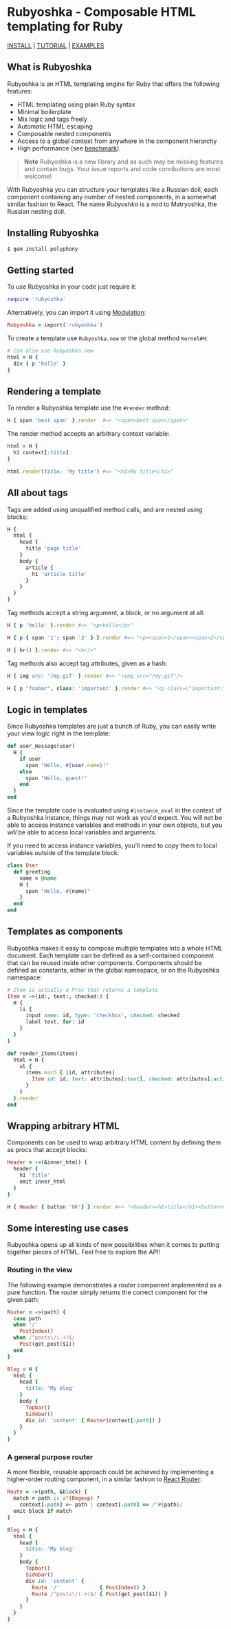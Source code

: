 # Rubyoshka - Composable HTML templating for Ruby

[INSTALL](#installing-rubyoshka) |
[TUTORIAL](#getting-started) |
[EXAMPLES](examples)

## What is Rubyoshka

Rubyoshka is an HTML templating engine for Ruby that offers the following
features:

- HTML templating using plain Ruby syntax
- Minimal boilerplate
- Mix logic and tags freely
- Automatic HTML escaping
- Composable nested components
- Access to a global context from anywhere in the component hierarchy
- High performance (see [benchmark](examples)).

> **Note** Rubyoshka is a new library and as such may be missing features and
> contain bugs. Your issue reports and code conributions are most welcome!

With Rubyoshka you can structure your templates like a Russian doll, each
component containing any number of nested components, in a somewhat similar
fashion to React. The name *Rubyoshka* is a nod to Matryoshka, the Russian
nesting doll.

## Installing Rubyoshka

```bash
$ gem install polyphony
```

## Getting started

To use Rubyoshka in your code just require it:

```ruby
require 'rubyoshka'
```

Alternatively, you can import it using [Modulation](https://github.com/digital-fabric/modulation):

```ruby
Rubyoshka = import('rubyoshka')
```

To create a template use `Rubyoshka.new` or the global method `Kernel#H`:

```ruby
# can also use Rubyoshka.new
html = H {
  div { p 'hello' }
}
```

## Rendering a template

To render a Rubyoshka template use the `#render` method:

```ruby
H { span 'best span' }.render  #=> "<span>best span</span>"
```

The render method accepts an arbitrary context variable:

```ruby
html = H {
  h1 context[:title]
}

html.render(title: 'My title') #=> "<h1>My title</h1>"
```

## All about tags

Tags are added using unqualified method calls, and are nested using blocks:

```ruby
H {
  html {
    head {
      title 'page title'
    }
    body {
      article {
        h1 'article title'
      }
    }
  }
}
```

Tag methods accept a string argument, a block, or no argument at all:

```ruby
H { p 'hello' }.render #=> "<p>hello</p>"

H { p { span '1'; span '2' } }.render #=> "<p><span>1</span><span>2</span></p>"

H { hr() }.render #=> "<hr/>"
```

Tag methods also accept tag attributes, given as a hash:

```ruby
H { img src: '/my.gif' }.render #=> "<img src="/my.gif"/>

H { p "foobar", class: 'important' }.render #=> "<p class=\"important\">foobar</p>"
```

## Logic in templates

Since Rubyoshka templates are just a bunch of Ruby, you can easily write your
view logic right in the template:

```ruby
def user_message(user)
  H {
    if user
      span "Hello, #{user.name}!"
    else
      span "Hello, guest!"
    end
  }
end
```

Since the template code is evaluated using `#instance_eval` in the context of a 
Rubyoshka instance, things may not work as you'd expect. You will not be able to
access instance variables and methods in your own objects, but you _will_ be
able to access local variables and arguments.

If you need to access instance variables, you'll need to copy them to local variables outside of the template block:

```ruby
class User
  def greeting
    name = @name
    H {
      span "Hello, #{name}"
    }
  end
end
```

## Templates as components

Rubyoshka makes it easy to compose multiple templates into a whole HTML
document. Each template can be defined as a self-contained component that can
be reused inside other components. Components should be defined as constants,
either in the global namespace, or on the Rubyoshka namespace:

```ruby
# Item is actually a Proc that returns a template
Item = ->(id:, text:, checked:) {
  H {
    li {
      input name: id, type: 'checkbox', checked: checked
      label text, for: id
    }
  }
}

def render_items(items)
  html = H {
    ul {
      items.each { |id, attributes|
        Item id: id, text: attributes[:text], checked: attributes[:active]
      }
    }
  }.render
end
```

## Wrapping arbitrary HTML

Components can be used to wrap arbitrary HTML content by defining them as procs
that accept blocks:

```ruby
Header = ->(&inner_html) {
  header {
    h1 'title'
    emit inner_html
  }
}

H { Header { button 'OK'} }.render #=> "<header><h1>title</h1><button>OK</button></header>"
```

## Some interesting use cases

Rubyoshka opens up all kinds of new possibilities when it comes to putting
together pieces of HTML. Feel free to explore the API!

### Routing in the view

The following example demonstrates a router component implemented as a pure
function. The router simply returns the correct component for the given path:

```ruby
Router = ->(path) {
  case path
  when '/'
    PostIndex()
  when /^posts\/(.+)$/
    Post(get_post($1))
  end
}

Blog = H {
  html {
    head {
      title: 'My blog'
    }
    body {
      Topbar()
      Sidebar()
      div id: 'content' { Router(context[:path]) }
    }
  }
}
```

### A general purpose router

A more flexible, reusable approach could be achieved by implementing a
higher-order routing component, in a similar fashion to
[React Router](https://reacttraining.com/react-router/web/guides/quick-start):

```ruby
Route = ->(path, &block) {
  match = path.is_a?(Regexp) ?
    context[:path] =~ path : context[:path] == /^#{path}/
  emit block if match
}

Blog = H {
  html {
    head {
      title: 'My blog'
    }
    body {
      Topbar()
      Sidebar()
      div id: 'content' {
        Route '/'             { PostIndex() }
        Route /^posts\/(.+)$/ { Post(get_post($1)) }
      }
    }
  }
}
```